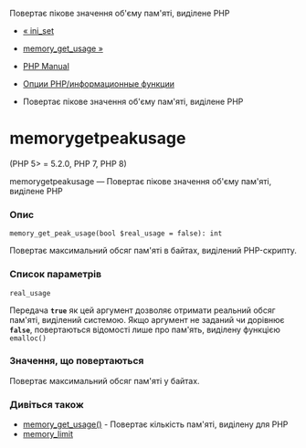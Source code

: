 Повертає пікове значення об'єму пам'яті, виділене PHP

-   [« ini\_set](function.ini-set.html)
    
-   [memory\_get\_usage »](function.memory-get-usage.html)
    
-   [PHP Manual](index.html)
    
-   [Опции PHP/информационные функции](ref.info.html)
    
-   Повертає пікове значення об'єму пам'яті, виділене PHP
    

# memorygetpeakusage

(PHP 5> = 5.2.0, PHP 7, PHP 8)

memorygetpeakusage — Повертає пікове значення об'єму пам'яті, виділене PHP

### Опис

```methodsynopsis
memory_get_peak_usage(bool $real_usage = false): int
```

Повертає максимальний обсяг пам'яті в байтах, виділений PHP-скрипту.

### Список параметрів

`real_usage`

Передача **`true`** як цей аргумент дозволяє отримати реальний обсяг пам'яті, виділений системою. Якщо аргумент не заданий чи дорівнює **`false`**, повертаються відомості лише про пам'ять, виділену функцією `emalloc()`

### Значення, що повертаються

Повертає максимальний обсяг пам'яті у байтах.

### Дивіться також

-   [memory\_get\_usage()](function.memory-get-usage.html) - Повертає кількість пам'яті, виділену для PHP
-   [memory\_limit](ini.core.html#ini.memory-limit)